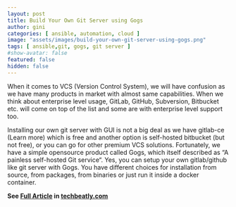 ```yaml
---
layout: post
title: Build Your Own Git Server using Gogs
author: gini
categories: [ ansible, automation, cloud ]
image: "assets/images/build-your-own-git-server-using-gogs.png"
tags: [ ansible,git, gogs, git server ]
#show-avatar: false
featured: false
hidden: false
---
```


When it comes to VCS (Version Control System), we will have confusion as we have many products in market with almost same capabilities. When we think about enterprise level usage, GitLab, GitHub, Subversion, Bitbucket etc. will come on top of the list and some are with enterprise level support too.

Installing our own git server with GUI is not a big deal as we have gitlab-ce (Learn more) which is free and another option is self-hosted bitbucket (but not free), or you can go for other premium VCS solutions. Fortunately, we have a simple opensource product called Gogs, which itself described as “A painless self-hosted Git service“. Yes, you can setup your own gitlab/github like git server with Gogs. You have different choices for installation from source, from packages, from binaries or just run it inside a docker container.

**See [Full Article](https://www.techbeatly.com/2019/10/build-your-own-git-server-using-gogs.html) in [techbeatly.com](https://www.techbeatly.com)**
